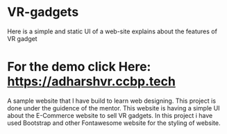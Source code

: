 # VR-gadgets
Here is a simple and static UI of a web-site explains about the features of VR gadget 

# For the demo click Here: https://adharshvr.ccbp.tech

A sample website that I have build to learn web designing.
This project is done under the guidence of the mentor.
This website is having a simple UI about the E-Commerce website to sell VR gadgets.
In this project i have used Bootstrap and other Fontawesome website for the styling of website.
